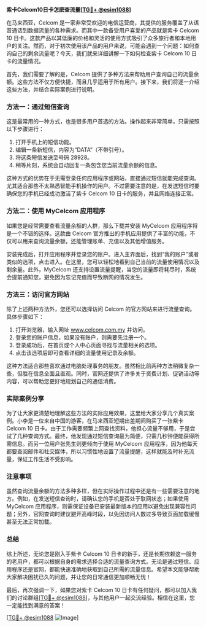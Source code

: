 **紫卡Celcom10日卡怎麽查流量[[TG💪+ @esim1088](https://t.me/s/esim1088)]**

在马来西亚，Celcom 是一家非常受欢迎的电信运营商，其提供的服务覆盖了从语音通话到数据流量的各种需求。而其中一款备受用户喜爱的产品就是紫卡 Celcom 10 日卡。这款产品以其低廉的价格和灵活的使用方式吸引了众多旅行者和本地用户的关注。然而，对于初次使用该产品的用户来说，可能会遇到一个问题：如何查询自己的剩余流量呢？今天，我们就来详细讲解一下如何检查紫卡 Celcom 10 日卡的流量情况。

首先，我们需要了解的是，Celcom 提供了多种方法来帮助用户查询自己的流量余额。这些方法不仅方便快捷，而且几乎适用于所有用户。接下来，我们将逐一介绍这些方法，并结合实际案例进行说明。

### 方法一：通过短信查询

这是最常用的一种方式，也是很多用户首选的方法。操作起来非常简单，只需按照以下步骤进行：

1. 打开手机上的短信功能。
2. 编辑一条新短信，内容为“DATA”（不带引号）。
3. 将这条短信发送至号码 28928。
4. 稍等片刻，系统会自动回复一条包含您当前流量余额的信息。

这种方式的优势在于无需登录任何应用程序或网站，直接通过短信就能完成查询。尤其适合那些不太熟悉智能手机操作的用户。不过需要注意的是，在发送短信时要确保您的手机已经成功激活了紫卡 Celcom 10 日卡的服务，并且网络连接正常。

### 方法二：使用 MyCelcom 应用程序

如果您是经常需要查看流量余额的人群，那么下载并安装 MyCelcom 应用程序将是一个不错的选择。这款由 Celcom 官方推出的手机应用提供了丰富的功能，不仅可以用来查询流量余额，还能管理账单、充值以及其他增值服务。

安装完成后，打开应用程序并登录您的账户。进入主界面后，找到“我的账户”或者类似的选项，点击进入。在这里，您可以轻松地看到自己当前的流量使用情况以及剩余量。此外，MyCelcom 还支持设置流量提醒，当您的流量即将耗尽时，系统会提前通知您，避免因为忘记充值而导致断网的情况发生。

### 方法三：访问官方网站

除了上述两种方法外，您还可以选择访问 Celcom 的官方网站来进行流量查询。具体步骤如下：

1. 打开浏览器，输入网址 www.celcom.com.my 并访问。
2. 登录您的账户信息，如果没有账户，则需要先注册一个。
3. 登录成功后，在首页或个人中心页面寻找与流量相关的选项。
4. 点击该选项后即可查看详细的流量使用记录及余额。

这种方法适合那些喜欢通过电脑处理事务的朋友。虽然相比前两种方法稍微复杂一些，但胜在信息全面且直观。同时，官网还提供了许多关于资费计划、促销活动等内容，可以帮助您更好地规划自己的通信消费。

### 实际案例分享

为了让大家更清楚地理解这些方法的实际应用效果，这里给大家分享几个真实案例。小李是一位来自中国的游客，在马来西亚短期出差期间购买了一张紫卡 Celcom 10 日卡。由于工作需要频繁上网查找资料，他担心流量不够用，于是尝试了几种查询方式。最终，他发现通过短信查询最为简便，只需几秒钟便能获得所需信息。而另一位用户张先生则更倾向于使用 MyCelcom 应用程序，因为他每天都要查阅邮件和社交媒体，所以习惯性地设置了流量提醒，这样就能及时补充流量，保证工作生活不受影响。

### 注意事项

虽然查询流量余额的方法多种多样，但在实际操作过程中还是有一些需要注意的地方。例如，在发送短信查询时，请确认您的手机是否处于联网状态；如果使用 MyCelcom 应用程序，则需保证设备已安装最新版本的应用以避免出现兼容性问题；另外，官网查询时建议避开高峰时段，以免因访问人数过多导致页面加载缓慢甚至无法正常加载。

### 总结

综上所述，无论您是刚入手紫卡 Celcom 10 日卡的新手，还是长期依赖这一服务的老用户，都可以根据自身的需求选择合适的流量查询方式。无论是通过短信、应用程序还是官网，都能快速准确地获取到自己所需的流量信息。希望本文能够帮助大家解决困扰已久的问题，并让您的日常通信更加顺畅无忧！

最后，再次强调一下，如果您对紫卡 Celcom 10 日卡有任何疑问，都可以加入我们的讨论群组[[TG💪+ @esim1088](https://t.me/s/esim1088)]，与其他用户一起交流经验。相信在这里，您一定能找到满意的答案！

[[TG💪+ @esim1088](https://t.me/s/esim1088) ![Image](https://i.postimg.cc/4NQfJmqS/Snipaste-2025-05-13-00-14-12.png)]